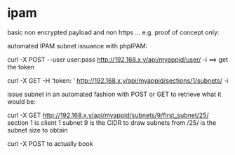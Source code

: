 # ipam

basic non encrypted payload and non https  ... e.g. proof of concept only:

automated IPAM subnet issuance with phpIPAM: 


curl -X POST --user user:pass http://192.168.x.y/api/myappid/user/ -i
==> get the token 

curl -X GET -H 'token: <insert toekn here>' http://192.168.x.y/api/myappid/sections/1/subnets/ -i
  
issue subnet in an automated fashion with POST or GET to retrieve what it would be:

curl -X GET http://192.168.x.y/api/myappid/subnets/9/first_subnet/25/
section 1 is client 1
subnet 9 is the CIDR to draw subnets from 
/25/ is the subnet size to obtain

curl -X POST to actually book
